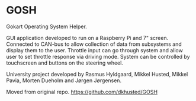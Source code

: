 # GOSH
Gokart Operating System Helper.

GUI application developed to run on a Raspberry Pi and 7" screen. Connected to CAN-bus to allow collection of data from subsystems and display them to the user. Throttle input can go through system and allow user to set throttle response via driving mode. System can be controlled by touchscreen and buttons on the steering wheel.

University project developed by Rasmus Hyldgaard, Mikkel Husted, Mikkel Pavia, Morten Dueholm and Jørgen Jørgensen.

Moved from original repo. https://github.com/dkhusted/GOSH


